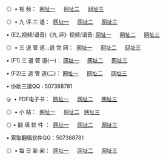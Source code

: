 <p>◎   • 视 频： 
<a href="http://biz.uk.serveuser.com/tv/" target="_blank">网址一</a> 　 
<a href="http://js.go.freetcp.com/tv/" target="_blank">网址二</a> 　 
<a href="http://d2d.dtdns.net/" target="_blank">网址三</a></p>
<p>◎   • 九 评.三 退：  
<a href="http://biz.uk.serveuser.com/t/" target="_blank">网址一</a> 　 
<a href="http://js.go.freetcp.com/v/" target="_blank">网址二</a> 　 
<a href="http://d2d.dtdns.net/tt/" target="_blank">网址三</a> 　</p>
<p>  • (E2_视频/语音)《九 评》视频/语音: 
<a href="http://biz.uk.serveuser.com/v/" target="_blank">网址一</a> 　 
<a href="http://js.go.freetcp.com/v/" target="_blank">网址二</a> 　 
<a href="http://d2d.dtdns.net/v/" target="_blank">网址三</a></p>
<p>◎   • 三 退 管 道...退 党 网：  
<a href="http://biz.uk.serveuser.com/go/8/" target="_blank">网址一</a> 　 
<a href="http://js.go.freetcp.com/go/8/" target="_blank">网址二</a> 　 
<a href="http://d2d.dtdns.net/go/8/" target="_blank">网址三</a></p>
<p>  • (F1) 三 退 管 道(一)： 
<a href="http://biz.uk.serveuser.com/d/" target="_blank">网址一</a> 　 
<a href="http://js.go.freetcp.com/d/" target="_blank">网址二</a> 　 
<a href="http://d2d.dtdns.net/d/" target="_blank">网址三</a></p>
<p>  • (F2)三 退 管 道(二)： 
<a href="http://biz.uk.serveuser.com/dd/" target="_blank">网址一</a> 　 
<a href="http://js.go.freetcp.com/dd/" target="_blank">网址二</a> 　 
<a href="http://d2d.dtdns.net/dd/" target="_blank">网址三</a></p>
<p>  • 协助三退QQ : 507388781</p>
<p>◎   • PDF电子书：  
<a href="http://biz.uk.serveuser.com/p/" target="_blank">网址一</a> 　 
<a href="http://js.go.freetcp.com/p/" target="_blank">网址二</a> 　 
<a href="http://d2d.dtdns.net/p/" target="_blank">网址三</a></p>
<p>◎ </span>  •  小 站：  
<a href="http://biz.uk.serveuser.com/" target="_blank">网址一</a> 　 
<a href="http://js.go.freetcp.com/" target="_blank">网址二</a>   
<a href="http://d2d.dtdns.net/" target="_blank">网址三</a></p>
<p>◎  • 翻 墙 软 件 ：  
<a href="http://biz.uk.serveuser.com/f/" target="_blank">网址一</a> 　 
<a href="http://js.go.freetcp.com/ff/" target="_blank">网址二</a> 　 
<a href="http://d2d.dtdns.net/f/" target="_blank">网址三</a></p>
<p>  • 索取翻墙软件QQ：507388781</p>
<p>◎ </span>  • 每 日 新 闻：  
<a href="http://biz.uk.serveuser.com/day/index.html" target="_blank">网址一</a> 　 
<a href="http://js.go.freetcp.com/day/index.html" target="_blank">网址二</a> 　 
<a href="http://d2d.dtdns.net/day/index.html" target="_blank">网址三</a></p>
